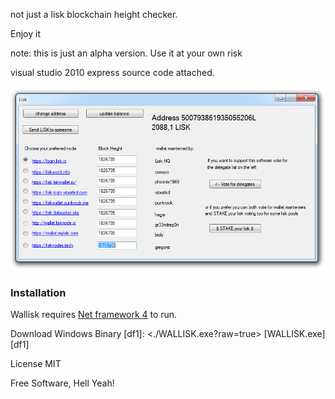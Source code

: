 not just a lisk blockchain height checker.

Enjoy it

note: this is just an alpha version. Use it at your own risk

visual studio 2010 express source code attached.

![Alt text](./image.PNG?raw=true "Optional Title")

### Installation

Wallisk requires [Net framework 4](http://download.microsoft.com/download/9/5/A/95A9616B-7A37-4AF6-BC36-D6EA96C8DAAE/dotNetFx40_Full_x86_x64.exe) to run.


Download Windows Binary
[df1]: <./WALLISK.exe?raw=true>
[WALLISK.exe] [df1]



License
MIT

Free Software, Hell Yeah!

